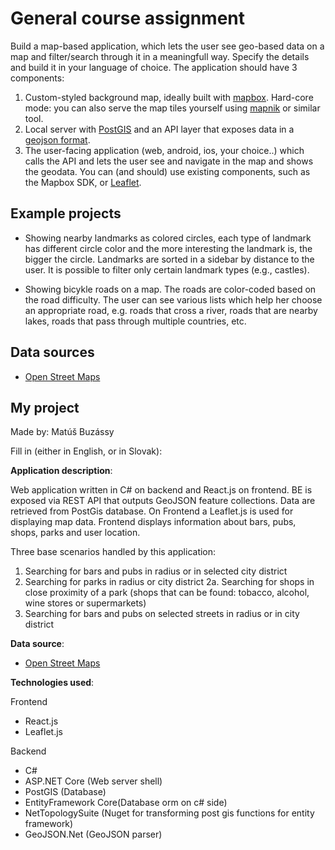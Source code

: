 # General course assignment

Build a map-based application, which lets the user see geo-based data on a map and filter/search through it in a meaningfull way. Specify the details and build it in your language of choice. The application should have 3 components:

1. Custom-styled background map, ideally built with [mapbox](http://mapbox.com). Hard-core mode: you can also serve the map tiles yourself using [mapnik](http://mapnik.org/) or similar tool.
2. Local server with [PostGIS](http://postgis.net/) and an API layer that exposes data in a [geojson format](http://geojson.org/).
3. The user-facing application (web, android, ios, your choice..) which calls the API and lets the user see and navigate in the map and shows the geodata. You can (and should) use existing components, such as the Mapbox SDK, or [Leaflet](http://leafletjs.com/).

## Example projects

- Showing nearby landmarks as colored circles, each type of landmark has different circle color and the more interesting the landmark is, the bigger the circle. Landmarks are sorted in a sidebar by distance to the user. It is possible to filter only certain landmark types (e.g., castles).

- Showing bicykle roads on a map. The roads are color-coded based on the road difficulty. The user can see various lists which help her choose an appropriate road, e.g. roads that cross a river, roads that are nearby lakes, roads that pass through multiple countries, etc.

## Data sources

- [Open Street Maps](https://www.openstreetmap.org/)

## My project

Made by: Matúš Buzássy

Fill in (either in English, or in Slovak):

**Application description**: 

Web application written in C# on backend and React.js on frontend. BE is exposed via REST API that outputs GeoJSON feature collections. Data are retrieved from PostGis database. On Frontend a Leaflet.js is used for displaying map data. Frontend displays information about bars, pubs, shops, parks and user location. 

Three base scenarios handled by this application:
1. Searching for bars and pubs in radius or in selected city district
2. Searching for parks in radius or city district
	2a. Searching for shops in close proximity of a park (shops that can be found: tobacco, alcohol, wine stores or supermarkets)
3. Searching for bars and pubs on selected streets in radius or in city district

**Data source**: 

- [Open Street Maps](https://www.openstreetmap.org/)

**Technologies used**: 

Frontend
- React.js
- Leaflet.js

Backend
- C# 
- ASP.NET Core (Web server shell)
- PostGIS (Database)
- EntityFramework Core(Database orm on c# side)
- NetTopologySuite (Nuget for transforming post gis functions for entity framework)
- GeoJSON.Net (GeoJSON parser)





